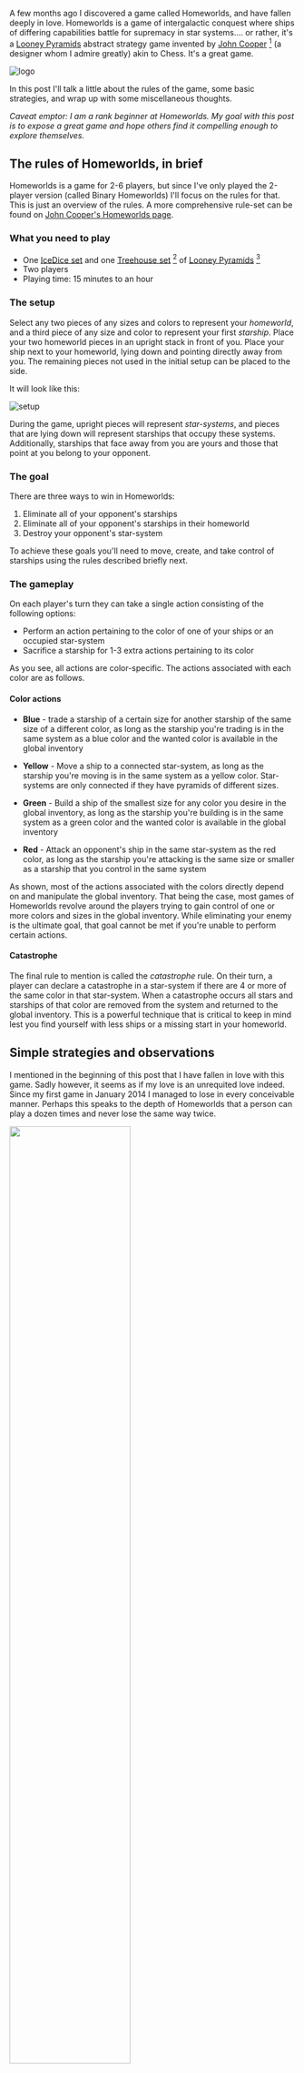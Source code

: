 A few months ago I discovered a game called Homeworlds, and have fallen deeply in love. Homeworlds is a game of intergalactic conquest where ships of differing capabilities battle for supremacy in star systems.... or rather, it's a [Looney Pyramids](http://www.looneylabs.com/looney-pyramids) abstract strategy game invented by [John Cooper](http://www.ginohn.com/wunder201005/games/) [^coop] (a designer whom I admire greatly) akin to Chess. It's a great game.

![logo](http://cf.geekdo-images.com/images/pic845217.jpg)

In this post I'll talk a little about the rules of the game, some basic strategies, and wrap up with some miscellaneous thoughts.

*Caveat emptor: I am a rank beginner at Homeworlds. My goal with this post is to expose a great game and hope others find it compelling enough to explore themselves.*

## The rules of Homeworlds, in brief

Homeworlds is a game for 2-6 players, but since I've only played the 2-player version (called Binary Homeworlds) I'll focus on the rules for that.  This is just an overview of the rules.  A more comprehensive rule-set can be found on [John Cooper's Homeworlds page](http://www.ginohn.com/wunder201005/games/Homeworlds/HomeworldsRules.html).

### What you need to play

 * One [IceDice set](http://www.amazon.com/Looney-Labs-5512573-IceDice/dp/1929780788/?tag=fogus-20) and one [Treehouse set](http://www.amazon.com/Looney-Labs-Treehouse-Board-Game/dp/192978077X/?tag=fogus-20) [^pyr] of [Looney Pyramids](http://www.looneylabs.com/looney-pyramids) [^ll]
 * Two players
 * Playing time: 15 minutes to an hour

[^pyr]: You can also use three packs of the [rainbow pyramid sets](http://www.amazon.com/Looney-Labs-048LOO-Pyramids-Rainbow/dp/1936112310/?tag=fogus-20), but both TreeHouse and IceDice are independent games and are fun little fillers - perhaps between games of Homeworlds.

[^ll]: The company that makes the Looney Pyramids is called [Looney Labs](http://www.looneylabs.com) -- also creators of the game [Fluxx](http://www.looneylabs.com/games/fluxx).

[^coop]: John Cooper is also responsible for an interesting game (that I’ve not played) called [Zarcana](http://www.ginohn.com/wunder201005/games/Zarcana/rules.html) that uses Looney Pyramids and Tarot cards to evolve an ever-changing modular world.

### The setup

Select any two pieces of any sizes and colors to represent your *homeworld*, and a third piece of any size and color to represent your first *starship*. Place your two homeworld pieces in an upright stack in front of you. Place your ship next to your homeworld, lying down and pointing directly away from you.  The remaining pieces not used in the initial setup can be placed to the side.

It will look like this:

![setup](http://cf.geekdo-images.com/images/pic425581_md.jpg)

During the game, upright pieces will represent *star-systems*, and pieces that are lying down will represent starships that occupy these systems.  Additionally, starships that face away from you are yours and those that point at you belong to your opponent.

### The goal

There are three ways to win in Homeworlds:

 1. Eliminate all of your opponent's starships
 2. Eliminate all of your opponent's starships in their homeworld
 3. Destroy your opponent's star-system

To achieve these goals you'll need to move, create, and take control of starships using the rules described briefly next.

### The gameplay

On each player's turn they can take a single action consisting of the following options:

 * Perform an action pertaining to the color of one of your ships 
   or an occupied star-system
 * Sacrifice a starship for 1-3 extra actions pertaining to its
   color

As you see, all actions are color-specific.  The actions associated with each color are as follows.

#### Color actions

 * **Blue** - trade a starship of a certain size for another starship
   of the same size of a different color, as long as the starship
   you're trading is in the same system as a blue color and the
   wanted color is available in the global inventory

 * **Yellow** - Move a ship to a connected star-system, as long 
   as the starship you're moving is in the same system as a 
   yellow color. Star-systems are only connected if they have
   pyramids of different sizes.

 * **Green** - Build a ship of the smallest size for any color 
   you desire in the global inventory, as long as the starship
   you're building is in the same system as a green color and the
   wanted color is available in the global inventory

 * **Red** - Attack an opponent's ship in the same star-system
   as the red color, as long as the starship you're attacking is 
   the same size or smaller as a starship that you control in 
   the same system

As shown, most of the actions associated with the colors directly depend on and manipulate the global inventory.  That being the case, most games of Homeworlds revolve around the players trying to gain control of one or more colors and sizes in the global inventory.  While eliminating your enemy is the ultimate goal, that goal cannot be met if you're unable to perform certain actions.

#### Catastrophe

The final rule to mention is called the *catastrophe* rule.  On their turn, a player can declare a catastrophe in a star-system if there are 4 or more of the same color in that star-system.  When a catastrophe occurs all stars and starships of that color are removed from the system and returned to the global inventory.  This is a powerful technique that is critical to keep in mind lest you find yourself with less ships or a missing start in your homeworld.

## Simple strategies and observations

I mentioned in the beginning of this post that I have fallen in love with this game. Sadly however, it seems as if my love is an unrequited love indeed. Since my first game in January 2014 I managed to lose in every conceivable manner. Perhaps this speaks to the depth of Homeworlds that a person can play a dozen times and never lose the same way twice.

<img src="https://lh6.googleusercontent.com/-CHrzDtCyp7U/U2pPXVl_zaI/AAAAAAAAARs/tT_llY2LTeE/w600-h800-no/hwsdg.png" height="65%" width="65%">

The first thing that a player realizes when starting to play Homeworlds is that at any given moment there are a dizzying array of options available. However, there are a few general principles to keep in mind in the early games that will help.

1. The first few moves for both players will tend to be exactly the same, every time (i.e. build a small green, then trade it for another small of a color not in your homeworld).

2. If you do not start the game with the color blue somewhere in your homeworld then you'll experience much pain in your game.  This especially holds true for beginners.

3. If you do not start the game with the color green somewhere in your homeworld then you'll probably lose your game.  This especially holds true for beginners.

4. Try to get at least one of each color in each system that you occupy.  This will help you to diversify color, avoid being shut out of colors, and to avoid catastrophes.

5. It seems to be a game where it would be difficult to develop a personal style. From what I've seen, the choice of homeworld sizes and colors and the played pieces in the early game tend to dictate how the rest of the game will play out.

6. It's a shame that the black pyramids (in the Treehouse colors) are not used. My son and I have toyed around with using black as black holes and cloaking devices, but neither has stuck and both add extra-fiddly to the game.

7. The players on [SuperDuperGames](http://superdupergames.org/) (SDG) have been playing this game for many years, so it's tough coming into that community as a n00b. That said, there are many helpful players, but if you plan to learn how to play on SDG, prepare for a trail by fire. (or ping me, username: fogus)

8. Playing the game on SDG feels very different from using actual pyramids on a tabletop. For me, using real pieces makes the options much harder to visualize. 

